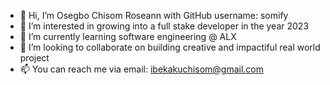 - 👋 Hi, I’m Osegbo Chisom Roseann with GitHub username: somify
- 👀 I’m interested in growing into a full stake developer in the year 2023
- 🌱 I’m currently learning software engineering @ ALX
- 💞️ I’m looking to collaborate on building creative and impactiful real world project
- 📫 You can reach me  via email: ibekakuchisom@gmail.com

<!---
somify/somify is a ✨ special ✨ repository because its `README.md` (this file) appears on your GitHub profile.
You can click the Preview link to take a look at your changes.
--->
